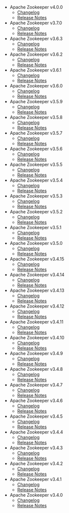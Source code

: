 
<!---
# Licensed to the Apache Software Foundation (ASF) under one
# or more contributor license agreements.  See the NOTICE file
# distributed with this work for additional information
# regarding copyright ownership.  The ASF licenses this file
# to you under the Apache License, Version 2.0 (the
# "License"); you may not use this file except in compliance
# with the License.  You may obtain a copy of the License at
#
#     http://www.apache.org/licenses/LICENSE-2.0
#
# Unless required by applicable law or agreed to in writing, software
# distributed under the License is distributed on an "AS IS" BASIS,
# WITHOUT WARRANTIES OR CONDITIONS OF ANY KIND, either express or implied.
# See the License for the specific language governing permissions and
# limitations under the License.
-->
* Apache Zookeeper v4.0.0
    * [Changelog](4.0.0/CHANGELOG.4.0.0.html)
    * [Release Notes](4.0.0/RELEASENOTES.4.0.0.html)
* Apache Zookeeper v3.7.0
    * [Changelog](3.7.0/CHANGELOG.3.7.0.html)
    * [Release Notes](3.7.0/RELEASENOTES.3.7.0.html)
* Apache Zookeeper v3.6.3
    * [Changelog](3.6.3/CHANGELOG.3.6.3.html)
    * [Release Notes](3.6.3/RELEASENOTES.3.6.3.html)
* Apache Zookeeper v3.6.2
    * [Changelog](3.6.2/CHANGELOG.3.6.2.html)
    * [Release Notes](3.6.2/RELEASENOTES.3.6.2.html)
* Apache Zookeeper v3.6.1
    * [Changelog](3.6.1/CHANGELOG.3.6.1.html)
    * [Release Notes](3.6.1/RELEASENOTES.3.6.1.html)
* Apache Zookeeper v3.6.0
    * [Changelog](3.6.0/CHANGELOG.3.6.0.html)
    * [Release Notes](3.6.0/RELEASENOTES.3.6.0.html)
* Apache Zookeeper v3.5.9
    * [Changelog](3.5.9/CHANGELOG.3.5.9.html)
    * [Release Notes](3.5.9/RELEASENOTES.3.5.9.html)
* Apache Zookeeper v3.5.8
    * [Changelog](3.5.8/CHANGELOG.3.5.8.html)
    * [Release Notes](3.5.8/RELEASENOTES.3.5.8.html)
* Apache Zookeeper v3.5.7
    * [Changelog](3.5.7/CHANGELOG.3.5.7.html)
    * [Release Notes](3.5.7/RELEASENOTES.3.5.7.html)
* Apache Zookeeper v3.5.6
    * [Changelog](3.5.6/CHANGELOG.3.5.6.html)
    * [Release Notes](3.5.6/RELEASENOTES.3.5.6.html)
* Apache Zookeeper v3.5.5
    * [Changelog](3.5.5/CHANGELOG.3.5.5.html)
    * [Release Notes](3.5.5/RELEASENOTES.3.5.5.html)
* Apache Zookeeper v3.5.4
    * [Changelog](3.5.4/CHANGELOG.3.5.4.html)
    * [Release Notes](3.5.4/RELEASENOTES.3.5.4.html)
* Apache Zookeeper v3.5.3
    * [Changelog](3.5.3/CHANGELOG.3.5.3.html)
    * [Release Notes](3.5.3/RELEASENOTES.3.5.3.html)
* Apache Zookeeper v3.5.2
    * [Changelog](3.5.2/CHANGELOG.3.5.2.html)
    * [Release Notes](3.5.2/RELEASENOTES.3.5.2.html)
* Apache Zookeeper v3.5.1
    * [Changelog](3.5.1/CHANGELOG.3.5.1.html)
    * [Release Notes](3.5.1/RELEASENOTES.3.5.1.html)
* Apache Zookeeper v3.5.0
    * [Changelog](3.5.0/CHANGELOG.3.5.0.html)
    * [Release Notes](3.5.0/RELEASENOTES.3.5.0.html)
* Apache Zookeeper v3.4.15
    * [Changelog](3.4.15/CHANGELOG.3.4.15.html)
    * [Release Notes](3.4.15/RELEASENOTES.3.4.15.html)
* Apache Zookeeper v3.4.14
    * [Changelog](3.4.14/CHANGELOG.3.4.14.html)
    * [Release Notes](3.4.14/RELEASENOTES.3.4.14.html)
* Apache Zookeeper v3.4.13
    * [Changelog](3.4.13/CHANGELOG.3.4.13.html)
    * [Release Notes](3.4.13/RELEASENOTES.3.4.13.html)
* Apache Zookeeper v3.4.12
    * [Changelog](3.4.12/CHANGELOG.3.4.12.html)
    * [Release Notes](3.4.12/RELEASENOTES.3.4.12.html)
* Apache Zookeeper v3.4.11
    * [Changelog](3.4.11/CHANGELOG.3.4.11.html)
    * [Release Notes](3.4.11/RELEASENOTES.3.4.11.html)
* Apache Zookeeper v3.4.10
    * [Changelog](3.4.10/CHANGELOG.3.4.10.html)
    * [Release Notes](3.4.10/RELEASENOTES.3.4.10.html)
* Apache Zookeeper v3.4.9
    * [Changelog](3.4.9/CHANGELOG.3.4.9.html)
    * [Release Notes](3.4.9/RELEASENOTES.3.4.9.html)
* Apache Zookeeper v3.4.8
    * [Changelog](3.4.8/CHANGELOG.3.4.8.html)
    * [Release Notes](3.4.8/RELEASENOTES.3.4.8.html)
* Apache Zookeeper v3.4.7
    * [Changelog](3.4.7/CHANGELOG.3.4.7.html)
    * [Release Notes](3.4.7/RELEASENOTES.3.4.7.html)
* Apache Zookeeper v3.4.6
    * [Changelog](3.4.6/CHANGELOG.3.4.6.html)
    * [Release Notes](3.4.6/RELEASENOTES.3.4.6.html)
* Apache Zookeeper v3.4.5
    * [Changelog](3.4.5/CHANGELOG.3.4.5.html)
    * [Release Notes](3.4.5/RELEASENOTES.3.4.5.html)
* Apache Zookeeper v3.4.4
    * [Changelog](3.4.4/CHANGELOG.3.4.4.html)
    * [Release Notes](3.4.4/RELEASENOTES.3.4.4.html)
* Apache Zookeeper v3.4.3
    * [Changelog](3.4.3/CHANGELOG.3.4.3.html)
    * [Release Notes](3.4.3/RELEASENOTES.3.4.3.html)
* Apache Zookeeper v3.4.2
    * [Changelog](3.4.2/CHANGELOG.3.4.2.html)
    * [Release Notes](3.4.2/RELEASENOTES.3.4.2.html)
* Apache Zookeeper v3.4.1
    * [Changelog](3.4.1/CHANGELOG.3.4.1.html)
    * [Release Notes](3.4.1/RELEASENOTES.3.4.1.html)
* Apache Zookeeper v3.4.0
    * [Changelog](3.4.0/CHANGELOG.3.4.0.html)
    * [Release Notes](3.4.0/RELEASENOTES.3.4.0.html)
